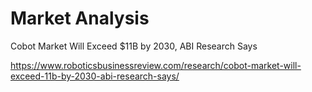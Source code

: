 # Market Analysis

Cobot Market Will Exceed $11B by 2030, ABI Research Says

https://www.roboticsbusinessreview.com/research/cobot-market-will-exceed-11b-by-2030-abi-research-says/

